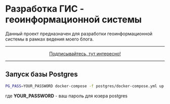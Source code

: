 # Разработка ГИС - геоинформационной системы

Данный проект предназначен для разработки геоинформационной системы в рамках ведения моего блога. <br>
<hr>
<p align="center"><a href="https://t.me/cats_gis">Подписывайтесь, тут интересно!</a></p>
<hr>

## Запуск базы Postgres

```bash
PG_PASS=YOUR_PASSWORD docker-compose -f postgres/docker-compose.yml up -d
```

где **YOUR_PASSWORD** - ваш пароль для юзера postgres
